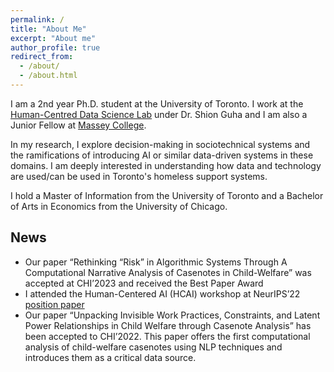 ```yaml
---
permalink: /
title: "About Me"
excerpt: "About me"
author_profile: true
redirect_from: 
  - /about/
  - /about.html
---
```


I am a 2nd year Ph.D. student at the University of Toronto. I work at the [Human-Centred Data Science Lab](https://hcds-uoft.ca) under Dr. Shion Guha and I am also a Junior Fellow at [Massey College](https://www.masseycollege.ca). 

In my research, I explore decision-making in sociotechnical systems and the ramifications of introducing AI or similar data-driven systems in these domains. I am deeply interested in understanding how data and technology are used/can be used in Toronto's homeless support systems.

I hold a Master of Information from the University of Toronto and a Bachelor of Arts in Economics from the University of Chicago. 

## News
- Our paper “Rethinking “Risk” in Algorithmic Systems Through A Computational Narrative Analysis of Casenotes in Child-Welfare” was accepted at CHI’2023 and received the Best Paper Award 
- I attended the Human-Centered AI (HCAI) workshop at NeurIPS’22 [position paper](https://erinamoon.github.io/files/Future_for_AIGovernance.pdf)
- Our paper “Unpacking Invisible Work Practices, Constraints, and Latent Power Relationships in Child Welfare through Casenote Analysis” has been accepted to CHI’2022. This paper offers the first computational analysis of child-welfare casenotes using NLP techniques and introduces them as a critical data source.
